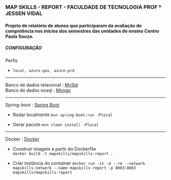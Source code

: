 ### MAP SKILLS - REPORT - FACULDADE DE TECNOLOGIA PROF º JESSEN VIDAL

#### Projeto de relatório de alunos que participaram da avaliação de competência nos inicios dos semestres das unidades de ensino Centro Paula Souza.

##### CONFIGURAÇÃO

Perfis
- `local, azure-qas, azure-prd`

----

Banco de dados relacional : [MySql](https://www.mysql.com "MySql")<br>
Banco de dados nosql : [Mongo](https://www.mongodb.com/ "Mongo")

----

Spring-boot : [Spring Boot](https://projects.spring.io/spring-boot/ "Spring Boot")
- Rodar localmente
`mvn spring-boot:run -Plocal`

- Gerar pacote
`mvn clean install -Plocal`

----

Docker : [Docker](https://www.docker.com/ "Docker")
- Construir imagem a partir do Dockerfile  
`docker build -t mapskills/mapskills-report .`

- Criar instância do container
`docker run -it -d --rm --network mapskills-network --name mapskills-report -p 8083:8083 mapskills/mapskills-report`
